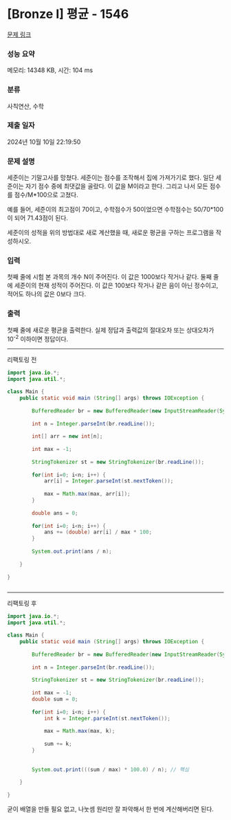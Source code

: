 # [Bronze I] 평균 - 1546 

[문제 링크](https://www.acmicpc.net/problem/1546) 

### 성능 요약

메모리: 14348 KB, 시간: 104 ms

### 분류

사칙연산, 수학

### 제출 일자

2024년 10월 10일 22:19:50

### 문제 설명

<p>세준이는 기말고사를 망쳤다. 세준이는 점수를 조작해서 집에 가져가기로 했다. 일단 세준이는 자기 점수 중에 최댓값을 골랐다. 이 값을 M이라고 한다. 그리고 나서 모든 점수를 점수/M*100으로 고쳤다.</p>

<p>예를 들어, 세준이의 최고점이 70이고, 수학점수가 50이었으면 수학점수는 50/70*100이 되어 71.43점이 된다.</p>

<p>세준이의 성적을 위의 방법대로 새로 계산했을 때, 새로운 평균을 구하는 프로그램을 작성하시오.</p>

### 입력 

 <p>첫째 줄에 시험 본 과목의 개수 N이 주어진다. 이 값은 1000보다 작거나 같다. 둘째 줄에 세준이의 현재 성적이 주어진다. 이 값은 100보다 작거나 같은 음이 아닌 정수이고, 적어도 하나의 값은 0보다 크다.</p>

### 출력 

 <p>첫째 줄에 새로운 평균을 출력한다. 실제 정답과 출력값의 절대오차 또는 상대오차가 10<sup>-2</sup> 이하이면 정답이다.</p>

---

리팩토링 전

```java
import java.io.*;
import java.util.*;

class Main {
	public static void main (String[] args) throws IOException {
	 
	    BufferedReader br = new BufferedReader(new InputStreamReader(System.in));
	    
	    int n = Integer.parseInt(br.readLine());
	    
	    int[] arr = new int[n];
	    
	    int max = -1;
	    
	    StringTokenizer st = new StringTokenizer(br.readLine());
	    
	    for(int i=0; i<n; i++) {
	        arr[i] = Integer.parseInt(st.nextToken());
	        
	        max = Math.max(max, arr[i]);
	    }
	    
	    double ans = 0;
	    
	    for(int i=0; i<n; i++) {
	        ans += (double) arr[i] / max * 100;    
	    }
	    
	    System.out.print(ans / n);
        
	}
	
}   



```

---

리팩토링 후

```java
import java.io.*;
import java.util.*;

class Main {
	public static void main (String[] args) throws IOException {
	 
	    BufferedReader br = new BufferedReader(new InputStreamReader(System.in));
	    
	    int n = Integer.parseInt(br.readLine());
	    
	    StringTokenizer st = new StringTokenizer(br.readLine());
	    
	    int max = -1;
	    double sum = 0;
	    
	    for(int i=0; i<n; i++) {
	        int k = Integer.parseInt(st.nextToken());
	        
	        max = Math.max(max, k);
	       
	        sum += k;
	    }
	    
	    
	    System.out.print(((sum / max) * 100.0) / n); // 핵심
        
	}
	
}   

```

굳이 배열을 만들 필요 없고, 나눗셈 원리만 잘 파악해서 한 번에 계산해버리면 된다.
